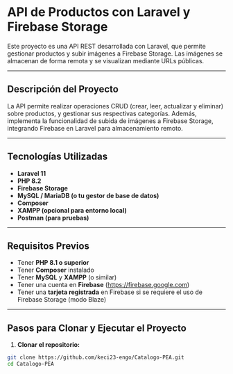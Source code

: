 #  API de Productos con Laravel y Firebase Storage

Este proyecto es una API REST desarrollada con Laravel, que permite gestionar productos y subir imágenes a Firebase Storage. Las imágenes se almacenan de forma remota y se visualizan mediante URLs públicas.

---

##  Descripción del Proyecto

La API permite realizar operaciones CRUD (crear, leer, actualizar y eliminar) sobre productos, y gestionar sus respectivas categorías. Además, implementa la funcionalidad de subida de imágenes a Firebase Storage, integrando Firebase en Laravel para almacenamiento remoto.

---

##  Tecnologías Utilizadas

- **Laravel 11**
- **PHP 8.2**
- **Firebase Storage**
- **MySQL / MariaDB (o tu gestor de base de datos)**
- **Composer**
- **XAMPP (opcional para entorno local)**
- **Postman (para pruebas)**

---

##  Requisitos Previos

- Tener **PHP 8.1 o superior**
- Tener **Composer** instalado
- Tener **MySQL** y **XAMPP** (o similar)
- Tener una cuenta en **Firebase** (https://firebase.google.com)
- Tener una **tarjeta registrada** en Firebase si se requiere el uso de Firebase Storage (modo Blaze)

---

##  Pasos para Clonar y Ejecutar el Proyecto

1. **Clonar el repositorio:**

```bash
git clone https://github.com/keci23-engo/Catalogo-PEA.git
cd Catalogo-PEA

